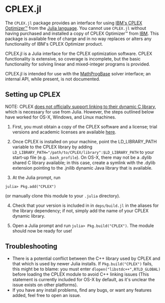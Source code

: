 CPLEX.jl
========

The `CPLEX.jl` package provides an interface for using [IBM's CPLEX Optimizer™](http://www.ibm.com/software/commerce/optimization/cplex-optimizer/) from the [Julia language](http://julialang.org/). You cannot use `CPLEX.jl` without having purchased and installed a copy of CPLEX Optimizer™ from [IBM](http://www.ibm.com/). This package is available free of charge and in no way replaces or alters any functionality of IBM's CPLEX Optimizer product.

CPLEX.jl is a Julia interface for the CPLEX optimization software. CPLEX functionality is extensive, so coverage is incomplete, but the basic functionality for solving linear and mixed-integer programs is provided.

CPLEX.jl is intended for use with the [MathProgBase](https://github.com/JuliaOpt/MathProgBase.jl) solver interface; an internal API, while present, is not documented.

Setting up CPLEX
----------------

NOTE: CPLEX [does not officially support linking to their dynamic C library](https://www.ibm.com/developerworks/community/forums/html/topic?id=ca96447c-fe2d-4e8a-900e-cfe358a9bcec&ps=25), which is necessary for use from Julia. However, the steps outlined below have worked for OS-X, Windows, and Linux machines. 

1. First, you must obtain a copy of the CPLEX software and a license; trial versions and academic licenses are available [here](http://www-01.ibm.com/software/websphere/products/optimization/cplex-studio-preview-edition/).

2. Once CPLEX is installed on your machine, point the LD_LIBRARY_PATH variable to the CPLEX library by adding ``LD_LIBRARY_PATH="/path/to/CPLEX/library":$LD_LIBRARY_PATH`` to your start-up file (e.g. ``.bash_profile``). On OS-X, there may not be a .dylib shared C library available; in this case, create a symlink with the .dylib extension pointing to the .jnilib dynamic Java library that is available.

3. At the Julia prompt, run 
  ```
  julia> Pkg.add("CPLEX")
  ```
(or manually clone this module to your ``.julia`` directory).

4. Check that your version is included in in ``deps/build.jl`` in the aliases for the library dependency; if not, simply add the name of your CPLEX dynamic library.

5. Open a Julia prompt and run ``julia> Pkg.build("CPLEX")``. The module should now be ready for use!

Troubleshooting
---------------
* There is a potential conflict between the C++ library used by CPLEX and that which is used by newer Julia installs. If ``Pkg.build("CPLEX")`` fails, this might be to blame: you must enter ``dlopen("libstdc++",RTLD_GLOBAL)`` before loading the CPLEX module to avoid C++ linking issues (This statement is currently included for OS-X by default, as it's unclear the issue exists on other platforms). 
* If you have any install problems, find any bugs, or want any features added, feel free to open an issue.
